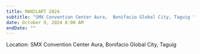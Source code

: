 ```yaml
---
title: MANILART 2024
subtitle: "SMX Convention Center Aura,  Bonifacio Global City, Taguig "
date: October 9, 2024 8:00 AM
endDate: ""
---
```

L﻿ocation: SMX Convention Center Aura, 
Bonifacio Global City, Taguig 
